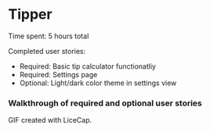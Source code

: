 # Tipper

Time spent: 5 hours total

Completed user stories:

  -  Required: Basic tip calculator functionatliy
  -  Required: Settings page
  -  Optional: Light/dark color theme in settings view

### Walkthrough of required and optional user stories




GIF created with LiceCap.
